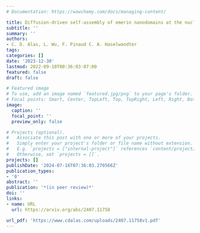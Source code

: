 ```yaml
---
# Documentation: https://wowchemy.com/docs/managing-content/

title: Diffusion-driven self-assembly of emerin nanodomains at the nuclear envelope
subtitle: ''
summary: ''
authors:
- C. D. Alas, L. Wu, F. Pinaud C. A. Haselwandter
tags:
categories: []
date: '2023-12-30'
lastmod: 2022-09-10T00:36:03-07:00
featured: false
draft: false

# Featured image
# To use, add an image named `featured.jpg/png` to your page's folder.
# Focal points: Smart, Center, TopLeft, Top, TopRight, Left, Right, BottomLeft, Bottom, BottomRight.
image:
  caption: ''
  focal_point: ''
  preview_only: false

# Projects (optional).
#   Associate this post with one or more of your projects.
#   Simply enter your project's folder or file name without extension.
#   E.g. `projects = ["internal-project"]` references `content/project/deep-learning/index.md`.
#   Otherwise, set `projects = []`.
projects: []
publishDate: '2024-07-16T07:36:03.270566Z'
publication_types:
- '0'
abstract: ''
publication: '*(in peer review)*'
doi: ''
links:
- name: URL
  url: https://arxiv.org/abs/2407.11758

url_pdf: 'https://www.cdalas.com/uploads/2407.11758v1.pdf'
---
```

